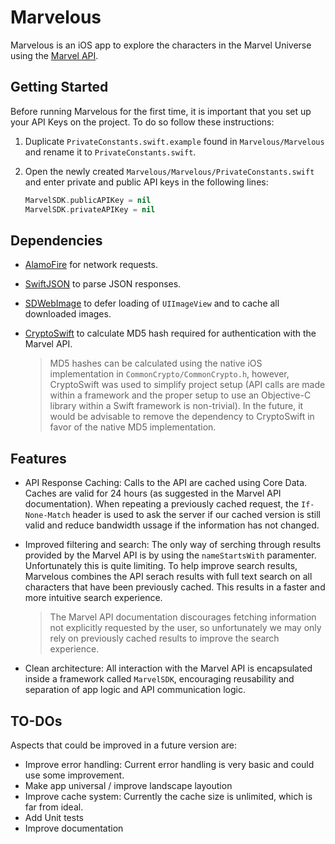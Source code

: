 # Marvelous

Marvelous is an iOS app to explore the characters in the Marvel Universe using the [Marvel API](https://developer.marvel.com).

## Getting Started

Before running Marvelous for the first time, it is important that you set up your API Keys on the project. To do so follow these instructions:

1. Duplicate `PrivateConstants.swift.example` found in `Marvelous/Marvelous` and rename it to `PrivateConstants.swift`.
2. Open the newly created `Marvelous/Marvelous/PrivateConstants.swift` and enter private and public API keys in the following lines:

	```swift
	MarvelSDK.publicAPIKey = nil
   MarvelSDK.privateAPIKey = nil
	```

## Dependencies

* [AlamoFire](https://github.com/Alamofire/Alamofire) for network requests.
* [SwiftJSON](https://github.com/SwiftyJSON/SwiftyJSON) to parse JSON responses.
* [SDWebImage](https://github.com/rs/SDWebImage) to defer loading of `UIImageView` and to cache all downloaded images.
* [CryptoSwift](https://github.com/krzyzanowskim/CryptoSwift) to calculate MD5 hash required for authentication with the Marvel API.

	> MD5 hashes can be calculated using the native iOS implementation in `CommonCrypto/CommonCrypto.h`, however, CryptoSwift was used to simplify project setup (API calls are made within a framework and the proper setup to use an Objective-C library within a Swift framework is non-trivial). In the future, it would be advisable to remove the dependency to CryptoSwift in favor of the native MD5 implementation.
	
## Features

* API Response Caching: Calls to the API are cached using Core Data. Caches are valid for 24 hours (as suggested in the Marvel API documentation). When repeating a previously cached request, the `If-None-Match` header is used to ask the server if our cached version is still valid and reduce bandwidth ussage if the information has not changed.
* Improved filtering and search: The only way of serching through results provided by the Marvel API is by using the `nameStartsWith` paramenter. Unfortunately this is quite limiting. To help improve search results, Marvelous combines the API serach results with full text search on all characters that have been previously cached. This results in a faster and more intuitive search experience.

	> The Marvel API documentation discourages fetching information not explicitly requested by the user, so unfortunately we may only rely on previously cached results to improve the search experience.
	
* Clean architecture: All interaction with the Marvel API is encapsulated inside a framework called `MarvelSDK`, encouraging reusability and separation of app logic and API communication logic.

## TO-DOs

Aspects that could be improved in a future version are:

* Improve error handling: Current error handling is very basic and could use some improvement.
* Make app universal / improve landscape layoution
* Improve cache system: Currently the cache size is unlimited, which is far from ideal.
* Add Unit tests
* Improve documentation